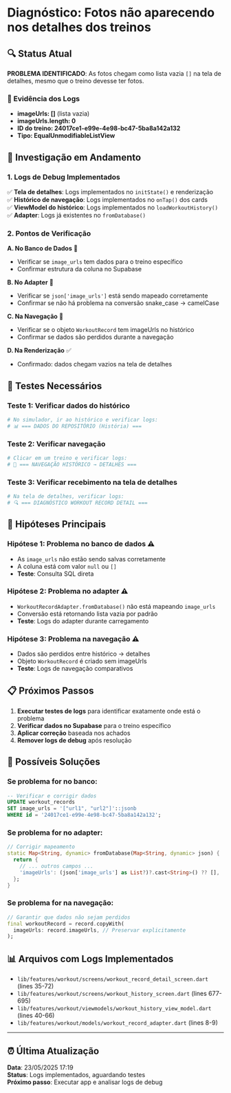 # Diagnóstico: Fotos não aparecendo nos detalhes dos treinos

## 🔍 Status Atual
**PROBLEMA IDENTIFICADO**: As fotos chegam como lista vazia `[]` na tela de detalhes, mesmo que o treino devesse ter fotos.

### 📱 Evidência dos Logs
- **imageUrls: []** (lista vazia)
- **imageUrls.length: 0**  
- **ID do treino: 24017ce1-e99e-4e98-bc47-5ba8a142a132**
- **Tipo: EqualUnmodifiableListView<String>**

## 🔎 Investigação em Andamento

### 1. Logs de Debug Implementados

✅ **Tela de detalhes**: Logs implementados no `initState()` e renderização  
✅ **Histórico de navegação**: Logs implementados no `onTap()` dos cards  
✅ **ViewModel do histórico**: Logs implementados no `loadWorkoutHistory()`  
✅ **Adapter**: Logs já existentes no `fromDatabase()`  

### 2. Pontos de Verificação

**A. No Banco de Dados** 🔄
- Verificar se `image_urls` tem dados para o treino específico  
- Confirmar estrutura da coluna no Supabase  

**B. No Adapter** 🔄  
- Verificar se `json['image_urls']` está sendo mapeado corretamente
- Confirmar se não há problema na conversão snake_case → camelCase

**C. Na Navegação** 🔄
- Verificar se o objeto `WorkoutRecord` tem imageUrls no histórico
- Confirmar se dados são perdidos durante a navegação

**D. Na Renderização** ✅
- Confirmado: dados chegam vazios na tela de detalhes

## 🧪 Testes Necessários

### Teste 1: Verificar dados do histórico
```bash
# No simulador, ir ao histórico e verificar logs:
# 📊 === DADOS DO REPOSITÓRIO (História) ===
```

### Teste 2: Verificar navegação
```bash
# Clicar em um treino e verificar logs:
# 🚀 === NAVEGAÇÃO HISTÓRICO → DETALHES ===
```

### Teste 3: Verificar recebimento na tela de detalhes
```bash
# Na tela de detalhes, verificar logs:
# 🔍 === DIAGNÓSTICO WORKOUT RECORD DETAIL ===
```

## 🎯 Hipóteses Principais

### Hipótese 1: Problema no banco de dados ⚠️
- As `image_urls` não estão sendo salvas corretamente
- A coluna está com valor `null` ou `[]`
- **Teste**: Consulta SQL direta

### Hipótese 2: Problema no adapter ⚠️
- `WorkoutRecordAdapter.fromDatabase()` não está mapeando `image_urls`
- Conversão está retornando lista vazia por padrão
- **Teste**: Logs do adapter durante carregamento

### Hipótese 3: Problema na navegação ⚠️
- Dados são perdidos entre histórico → detalhes
- Objeto `WorkoutRecord` é criado sem imageUrls
- **Teste**: Logs de navegação comparativos

## 📋 Próximos Passos

1. **Executar testes de logs** para identificar exatamente onde está o problema
2. **Verificar dados no Supabase** para o treino específico  
3. **Aplicar correção** baseada nos achados
4. **Remover logs de debug** após resolução

## 🔧 Possíveis Soluções

### Se problema for no banco:
```sql
-- Verificar e corrigir dados
UPDATE workout_records 
SET image_urls = '["url1", "url2"]'::jsonb 
WHERE id = '24017ce1-e99e-4e98-bc47-5ba8a142a132';
```

### Se problema for no adapter:
```dart
// Corrigir mapeamento
static Map<String, dynamic> fromDatabase(Map<String, dynamic> json) {
  return {
    // ... outros campos ...
    'imageUrls': (json['image_urls'] as List?)?.cast<String>() ?? [],
  };
}
```

### Se problema for na navegação:
```dart
// Garantir que dados não sejam perdidos
final workoutRecord = record.copyWith(
  imageUrls: record.imageUrls, // Preservar explicitamente
);
```

## 📊 Arquivos com Logs Implementados

- `lib/features/workout/screens/workout_record_detail_screen.dart` (lines 35-72)
- `lib/features/workout/screens/workout_history_screen.dart` (lines 677-695)  
- `lib/features/workout/viewmodels/workout_history_view_model.dart` (lines 40-66)
- `lib/features/workout/models/workout_record_adapter.dart` (lines 8-9)

---

## ⏰ Última Atualização
**Data**: 23/05/2025 17:19  
**Status**: Logs implementados, aguardando testes  
**Próximo passo**: Executar app e analisar logs de debug 